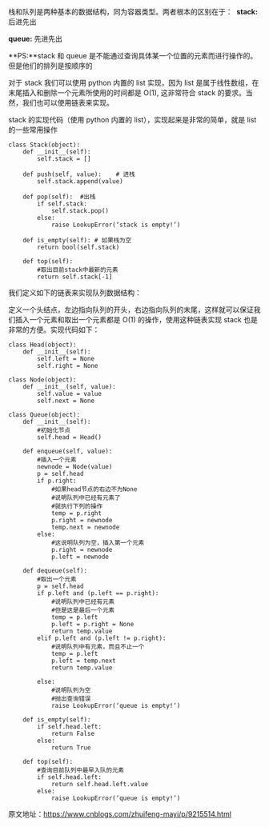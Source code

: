 栈和队列是两种基本的数据结构，同为容器类型。两者根本的区别在于： 
**stack:** 后进先出



**queue:** 先进先出



**PS:**stack 和 queue 是不能通过查询具体某一个位置的元素而进行操作的。但是他们的排列是按顺序的

对于 stack 我们可以使用 python 内置的 list 实现，因为 list 是属于线性数组，在末尾插入和删除一个元素所使用的时间都是 O(1), 这非常符合 stack 的要求。当然，我们也可以使用链表来实现。

stack 的实现代码（使用 python 内置的 list），实现起来是非常的简单，就是 list 的一些常用操作



```
class Stack(object):
    def __init__(self):
        self.stack = []

    def push(self, value):    # 进栈
        self.stack.append(value)

    def pop(self):  #出栈
        if self.stack:
            self.stack.pop()
        else:
            raise LookupError(‘stack is empty!‘)

    def is_empty(self): # 如果栈为空
        return bool(self.stack)

    def top(self): 
        #取出目前stack中最新的元素
        return self.stack[-1]
```




我们定义如下的链表来实现队列数据结构：

定义一个头结点，左边指向队列的开头，右边指向队列的末尾，这样就可以保证我们插入一个元素和取出一个元素都是 O(1) 的操作，使用这种链表实现 stack 也是非常的方便。实现代码如下：



```
class Head(object):
    def __init__(self):
        self.left = None
        self.right = None

class Node(object):
    def __init__(self, value):
        self.value = value
        self.next = None

class Queue(object):
    def __init__(self):
        #初始化节点
        self.head = Head()

    def enqueue(self, value):
        #插入一个元素
        newnode = Node(value)
        p = self.head
        if p.right:
            #如果head节点的右边不为None
            #说明队列中已经有元素了
            #就执行下列的操作
            temp = p.right
            p.right = newnode
            temp.next = newnode
        else:
            #这说明队列为空，插入第一个元素
            p.right = newnode
            p.left = newnode

    def dequeue(self):
        #取出一个元素
        p = self.head
        if p.left and (p.left == p.right):
            #说明队列中已经有元素
            #但是这是最后一个元素
            temp = p.left
            p.left = p.right = None
            return temp.value
        elif p.left and (p.left != p.right):
            #说明队列中有元素，而且不止一个
            temp = p.left
            p.left = temp.next
            return temp.value

        else:
            #说明队列为空
            #抛出查询错误
            raise LookupError(‘queue is empty!‘)

    def is_empty(self):
        if self.head.left:
            return False
        else:
            return True

    def top(self):
        #查询目前队列中最早入队的元素
        if self.head.left:
            return self.head.left.value
        else:
            raise LookupError(‘queue is empty!‘)
```




原文地址：https://www.cnblogs.com/zhuifeng-mayi/p/9215514.html

